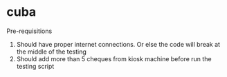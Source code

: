 # cuba

Pre-requisitions
1. Should have proper internet connections. Or else the code will break at the middle of the testing
2. Should add more than 5 cheques from kiosk machine before run the testing script
